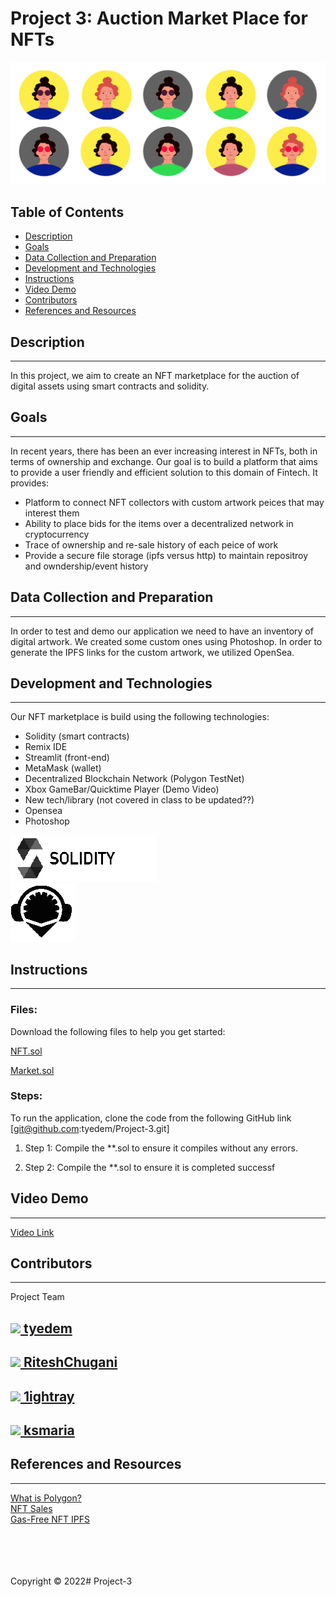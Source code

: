 # Project 3: Auction Market Place for NFTs
![alt=""](NFTImages/BANNER2.png)</br>
## Table of Contents
* [Description](#description)
* [Goals](#project-goals)
* [Data Collection and Preparation](#data-collection-and-preparation)
* [Development and Technologies](#development-and-technologies)
* [Instructions](#instructions)
* [Video Demo](#video-demo)
* [Contributors](#contributors)
* [References and Resources](#references-and-resources)



## Description
---
In this project, we aim to create an NFT marketplace for the auction of digital assets using smart contracts and solidity.

## Goals
---
In recent years, there has been an ever increasing interest in NFTs, both in terms of ownership and exchange. Our goal is to build a platform that aims to provide a user friendly and efficient solution to this domain of Fintech. It provides:

* Platform to connect NFT collectors with custom artwork peices that may interest them
* Ability to place bids for the items over a decentralized network in cryptocurrency
* Trace of ownership and re-sale history of each peice of work
* Provide a secure file storage (ipfs versus http) to maintain repositroy and owndership/event history

## Data Collection and Preparation
---

In order to test and demo our application we need to have an inventory of digital artwork. We created some custom ones using Photoshop. In order to generate the IPFS links for the custom artwork, we utilized OpenSea.

## Development and Technologies
---

Our NFT marketplace is build using the following technologies: 
* Solidity (smart contracts)
* Remix IDE
* Streamlit (front-end)
* MetaMask (wallet)
* Decentralized Blockchain Network (Polygon TestNet)
* Xbox GameBar/Quicktime Player (Demo Video)
* New tech/library (not covered in class to be updated??)
* Opensea
* Photoshop

![alt=""](Images/solidity_image.png)</br>
![alt=""](Images/remix_image.png)</br>


## Instructions
---
### Files:
Download the following files to help you get started:

[NFT.sol](./NFT.sol)

[Market.sol](./Market.sol)

### Steps:

To run the application, clone the code from the following GitHub link [git@github.com:tyedem/Project-3.git]

1. Step 1: Compile the **.sol to ensure it compiles without any errors. 

2. Step 2: Compile the **.sol to ensure it is completed successf

## Video Demo
---
[Video Link](./Images/Demo)



## Contributors
---
Project Team

<h2><a href="https://github.com/tyedem"><img src="https://avatars.githubusercontent.com/u/90783116?v=4" width=60 /> tyedem</a></h2>

<h2><a href="https://github.com/RiteshChugani"><img src="https://avatars.githubusercontent.com/u/93497343?s=60&" /> RiteshChugani</a></h2>

<h2><a href="https://github.com/1ightray"><img src="https://avatars.githubusercontent.com/u/93296496?v=4" width=60/> 1ightray</a></h2>



<h2><a href="https://github.com/ksmaria"><img src="https://avatars.githubusercontent.com/u/93277973?s=60&v=4" /> ksmaria</a></h2>


## References and Resources
---
[What is Polygon?](https://www.wealthsimple.com/en-ca/learn/what-is-polygon?utm_term=&matchtype=&campaign=16685794737&adgroup=138618658447&gclid=CjwKCAjwx46TBhBhEiwArA_DjH4oks3iZWEumuZnRH1iTbVFVlwNUI9OVcZhZeqe6JPyX30xUS4fChoCJxQQAvD_BwE#the_problem_with_ethereum)</br>
[NFT Sales](https://www.nytimes.com/2021/03/26/technology/nft-sale.html)</br>
[Gas-Free NFT IPFS](https://opensea.io/blog/announcements/decentralizing-nft-metadata-on-opensea/)</br>
</br>
</br>
</br>
</br>


Copyright © 2022# Project-3
